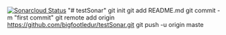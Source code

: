 [![Sonarcloud Status](https://sonarcloud.io/api/project_badges/measure?project=org.sbouchet:org.sbouchet.emn.fil1a&metric=alert_status)](https://sonarcloud.io/dashboard?id=bigfootledur_testSonar)
"# testSonar"  git init git add README.md git commit -m "first commit" git remote add origin https://github.com/bigfootledur/testSonar.git git push -u origin maste
